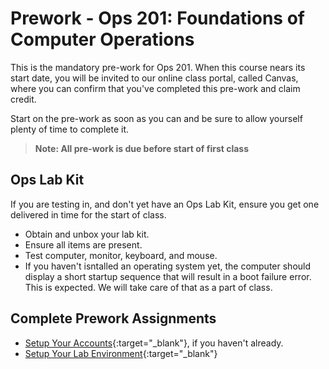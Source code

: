# Prework - Ops 201: Foundations of Computer Operations

This is the mandatory pre-work for Ops 201. When this course nears its start date, you will be invited to our online class portal, called Canvas, where you can confirm that you've completed this pre-work and claim credit.

Start on the pre-work as soon as you can and be sure to allow yourself plenty of time to complete it.

> **Note: All pre-work is due before start of first class**

## Ops Lab Kit

If you are testing in, and don't yet have an Ops Lab Kit, ensure you get one delivered in time for the start of class. 

- Obtain and unbox your lab kit. 
- Ensure all items are present. 
- Test computer, monitor, keyboard, and mouse. 
- If you haven't isntalled an operating system yet, the computer should display a short startup sequence that will result in a boot failure error. This is expected. We will take care of that as a part of class. 

## Complete Prework Assignments

- [Setup Your Accounts](https://codefellows.github.io/ops-201-guide/curriculum/prework/setup-your-accounts){:target="_blank"}, if you haven't already. 
- [Setup Your Lab Environment](https://codefellows.github.io/ops-201-guide/curriculum/prework/setup-your-lab-environment){:target="_blank"}
